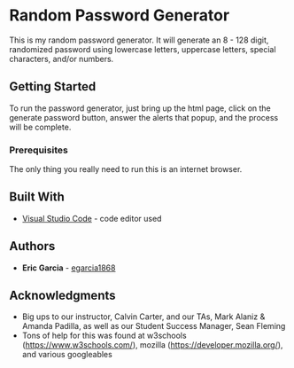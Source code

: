 # Random Password Generator

This is my random password generator.  It will generate an 8 - 128 digit, randomized password using lowercase letters, uppercase letters, special characters, and/or numbers.

## Getting Started

To run the password generator, just bring up the html page, click on the generate password button, answer the alerts that popup, and the process will be complete.

### Prerequisites

The only thing you really need to run this is an internet browser.

## Built With

* [Visual Studio Code](https://code.visualstudio.com/) - code editor used

## Authors

* **Eric Garcia** - [egarcia1868](https://github.com/egarcia1868)

## Acknowledgments

* Big ups to our instructor, Calvin Carter, and our TAs, Mark Alaniz & Amanda Padilla, as well as our Student Success Manager, Sean Fleming
* Tons of help for this was found at w3schools (https://www.w3schools.com/), mozilla (https://developer.mozilla.org/), and various googleables
